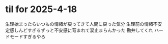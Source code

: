 # til for 2025-4-18

生理始まったらいつもの情緒が戻ってきて人間に戻った気分
生理前の情緒不安定感しんどすぎるずっと不安感に苛まれて涙止まらんかった
勘弁してくれ
ハードモードすぎるやろ